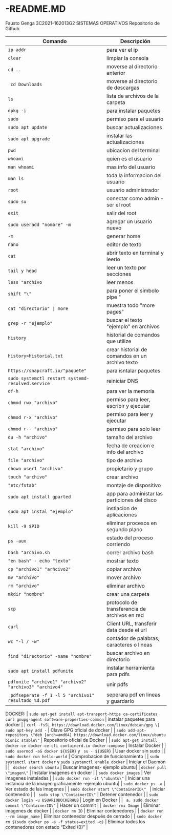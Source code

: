 # -README.MD
Fausto Genga
3C2021-162013G2 SISTEMAS OPERATIVOS
Repositorio de Github

| Comando | Descripción |
| --- | --- |
| `ip addr` | para ver el ip |
| `clear` | limpiar la consola |
| `cd ..` | moverse al directorio anterior |
| ` cd Downloads` | moverse al directorio de descargas |
| ` ls ` | lista de archivos de la carpeta |
| ` dpkg -i ` | para instalar paquetes |
| ` sudo ` | permiso para el usuario |
| ` sudo apt update ` | buscar actualizaciones |
| ` sudo apt upgrade ` | instalar las actualizaciones |
| ` pwd ` | ubicacion del terminal |
| ` whoami ` | quien es el usuario |
| ` man whoami ` | mas info del usuario |
| ` man ls ` | toda la informacion del usuario |
| ` root ` | usuario administrador |
| ` sudo su ` | conectar como admin - ser el root |
| ` exit ` | salir del root |
| ` sudo useradd "nombre" -m ` | agregar un usuario nuevo |
| ` -m ` | generar home |
| ` nano ` | editor de texto |
| ` cat ` | abrir texto en terminal y leerlo |
| ` tail y head ` | leer un texto por secciones |
| ` less "archivo ` | leer menos |
| ` shift "\" ` | para poner el simbolo pipe "|" |
| ` cat "directorio" \| more ` | muestra todo "more pages" |
| ` grep -r "ejemplo" ` | buscar el texto "ejemplo" en archivos |
| ` history ` | historial de comandos que utilize |
| ` history>historial.txt ` | crear historial de comandos en un archivo texto |
| ` https://snapcraft.io/"paquete" ` | para isntalar paquetes |
| ` sudo systemctl restart systemd-resolved.service ` | reiniciar DNS |
| ` df-h ` | para ver la memoria |
| ` chmod rwx "archivo" ` | permiso para leer, escribir y ejecutar |
| ` chmod r-x "archivo" ` | permiso para leer y ejecutar |
| ` chmod r-- "archivo" ` | permiso para solo leer |
| ` du -h "archivo" ` | tamaño del archivo |
| ` stat "archivo" ` | fecha de creacion e info del archivo |
| ` file "archivo" ` | tipo de archivo |
| ` chown user1 "archivo" ` | propietario y grupo |
| ` touch "archivo" ` | crear archivo |
| ` "etc/fstab" ` | montaje de dispositivo |
| ` sudo apt install gparted ` | app para administar las particiones del disco |
| ` sudo apt instal "ejemplo" ` | instlacion de aplicaciones |
| ` kill -9 $PID ` | eliminar procesos en segundo plano|
| ` ps -aux ` | estado del proceso corriendo  |
| ` bash "archivo.sh ` | correr archivo bash |
| ` "en bash" - echo "texto" ` | mostrar texto |
| ` cp "archivo1" "arhcivo2" ` | copiar archivo |
| ` mv "archivo" ` | mover archivo |
| ` rm "archivo" ` | eliminar archivo |
| ` mkdir "nombre" ` | crear una carpeta |
| ` scp ` | protocolo de transferencia de archivos en red |
| ` curl ` | Client URL, transferir data desde el url |
| ` wc "-l / -w" ` | contador de palabras, caracteres o lineas |
| ` find "directorio" -name "nombre" ` | buscar archivo en directorio |
| ` sudo apt install pdfunite ` | instalar herramienta para pdfs |
| ` pdfunite "archivo1" "archivo2" "archivo3" "archivo4" ` | unir pdfs |
| ` pdfseperate -f 1 -l 5 "archivo1" resultado_%d.pdf` | seperara pdf en lineas y guardarlo |
DOCKER:
| ` sudo apt-get install apt-transport-https ca-certificates curl gnupg-agent software-properties-common ` | instalar paquetes para docker |
| ` curl -fsSL https://download.docker.com/linux/debian/gpg \| sudo apt-key add - ` | Clave GPG oficial de docker |
| ` sudo add-apt-repository \"deb [arch=amd64] https://download.docker.com/linux/ubuntu bionic stable\" ` | Repositorio oficial de Docker |
| ` sudo apt-get install docker-ce docker-ce-cli containerd.io docker-compose ` | Instalar Docker |
| ` sudo usermod -aG docker ${USER}` y ` su - ${USER}` | Usar docker sin sudo |
| ` sudo docker run hello-world ` | Comprobacion de funcionamiento |
| ` sudo systemctl start docker ` y `sudo systemctl enable docker`  | Iniciar el Daemon |
| `  docker search ubuntu ` | Buscar imagenes- ejemplo ubuntu|
| ` docker pull \"imagen\" ` | Instalar imagenes en docker |
| ` sudo docker images ` | Ver imagenes instaladas |
| ` sudo docker run -it \"ubuntu\" ` | Iniciar una instancia de la imagen graficamente -ejemplo ubuntu|
| ` sudo docker ps -a ` | Ver estado de las imagenes |
| ` sudo docker start \"ContainerID\"  ` | iniciar contenedro |
| ` sudo stop \"ContainerID\"` | Detener contenedor |
| ` sudo docker login -u USUARIODOCKERHUB ` | Login en Docker |
| ` a. sudo docker commit \"ContainerID\"` | Hacer un commit |
| ` docker rmi Image ` | Eliminar imagenes de docker |
| ` docker rm ID ` | Eliminar contenedores |
| ` docker run --rm image_name ` | Eliminar contenedor después de cerrado |
| ` sudo docker rm $(sudo docker ps -a -f status=exited -q) ` | Eliminar todos los contenedores con estado “Exited (0)” |
